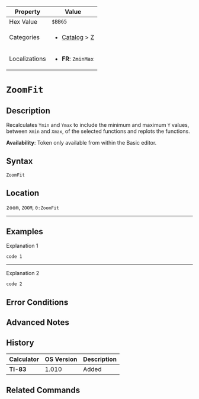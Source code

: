 | Property      | Value |
|---------------|-------|
| Hex Value     | `$BB65`|
| Categories    | <ul><li>[Catalog](../categories/Catalog.md) > [Z](../categories/Catalog.md#Z)</li></ul> |
| Localizations | <ul><li><b>FR</b>: `ZminMax`</li></ul> |

# `ZoomFit`

## Description
Recalculates `Ymin` and `Ymax` to include the minimum and maximum `Y` values, between `Xmin` and `Xmax`, of the selected functions and replots the functions.


<b>Availability</b>: Token only available from within the Basic editor.

## Syntax
`ZoomFit`

## Location
<kbd>zoom</kbd>, `ZOOM`, `0:ZoomFit`
<hr>

## Examples

Explanation 1
```ti-basic
code 1
```
---
Explanation 2
```ti-basic
code 2
```

## Error Conditions


## Advanced Notes


## History
| Calculator | OS Version | Description |
|------------|------------|-------------|
| <b>TI-83</b> | 1.010 | Added

## Related Commands

    